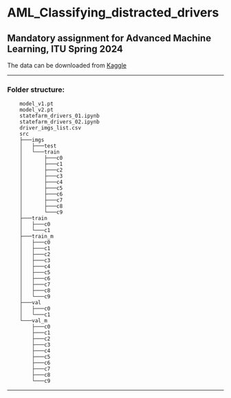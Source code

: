 # AML_Classifying_distracted_drivers
## Mandatory assignment for Advanced Machine Learning, ITU Spring 2024

The data can be downloaded from [Kaggle](https://www.kaggle.com/c/state-farm-distracted-driver-detection)

***

### Folder structure:
```
    model_v1.pt
    model_v2.pt
    statefarm_drivers_01.ipynb
    statefarm_drivers_02.ipynb
    driver_imgs_list.csv
    src
    ├───imgs
    │   ├───test
    │   └───train
    │       ├───c0
    │       ├───c1
    │       ├───c2
    │       ├───c3
    │       ├───c4
    │       ├───c5
    │       ├───c6
    │       ├───c7
    │       ├───c8
    │       └───c9
    ├───train
    │   ├───c0
    │   └───c1
    ├───train_m
    │   ├───c0
    │   ├───c1
    │   ├───c2
    │   ├───c3
    │   ├───c4
    │   ├───c5
    │   ├───c6
    │   ├───c7
    │   ├───c8
    │   └───c9
    ├───val
    │   ├───c0
    │   └───c1
    └───val_m
        ├───c0
        ├───c1
        ├───c2
        ├───c3
        ├───c4
        ├───c5
        ├───c6
        ├───c7
        ├───c8
        └───c9
 ```
***

